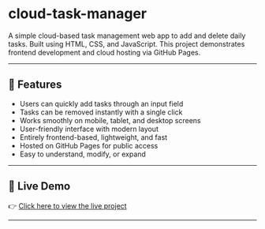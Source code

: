 # cloud-task-manager


A simple cloud-based task management web app to add and delete daily tasks. Built using HTML, CSS, and JavaScript. This project demonstrates frontend development and cloud hosting via GitHub Pages.

---

## 🚀 Features
- Users can quickly add tasks through an input field
- Tasks can be removed instantly with a single click
- Works smoothly on mobile, tablet, and desktop screens
- User-friendly interface with modern layout
- Entirely frontend-based, lightweight, and fast
- Hosted on GitHub Pages for public access
- Easy to understand, modify, or expand





---

## 🔗 Live Demo
👉 [Click here to view the live project](https://Tiasha-Banik.github.io/cloud-task-manager)

---

